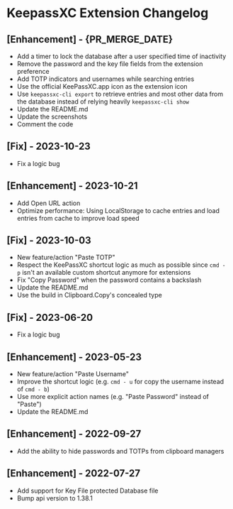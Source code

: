 # KeepassXC Extension Changelog

## [Enhancement] - {PR_MERGE_DATE}

- Add a timer to lock the database after a user specified time of inactivity
- Remove the password and the key file fields from the extension preference
- Add TOTP indicators and usernames while searching entries
- Use the official KeePassXC.app icon as the extension icon
- Use `keepassxc-cli export` to retrieve entries and most other data from the database instead of relying heavily `keepassxc-cli show`
- Update the README.md
- Update the screenshots
- Comment the code

## [Fix] - 2023-10-23

- Fix a logic bug

## [Enhancement] - 2023-10-21

- Add Open URL action
- Optimize performance: Using LocalStorage to cache entries and load entries from cache to improve load speed

## [Fix] - 2023-10-03

- New feature/action "Paste TOTP"
- Respect the KeePassXC shortcut logic as much as possible since `cmd - p` isn't an available custom shortcut anymore for extensions
- Fix "Copy Password" when the password contains a backslash
- Update the README.md
- Use the build in Clipboard.Copy's concealed type

## [Fix] - 2023-06-20

- Fix a logic bug

## [Enhancement] - 2023-05-23

- New feature/action "Paste Username"
- Improve the shortcut logic (e.g. `cmd - u` for copy the username instead of `cmd - b`)
- Use more explicit action names (e.g. "Paste Password" instead of "Paste")
- Update the README.md

## [Enhancement] - 2022-09-27

- Add the ability to hide passwords and TOTPs from clipboard managers

## [Enhancement] - 2022-07-27

- Add support for Key File protected Database file
- Bump api version to 1.38.1
